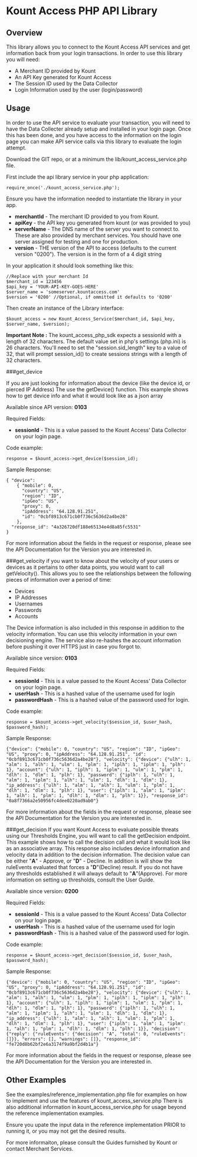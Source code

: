 # Kount Access PHP API Library

## Overview

This library allows you to connect to the Kount Access API services and get information back from your login transactions. In order to use this library you will need:

*  A Merchant ID provided by Kount
*  An API Key generated for Kount Access
*  The Session ID used by the Data Collector
*  Login Information used by the user (login/password)

Usage
-----
In order to use the API service to evaluate your transaction, you will need to
have the Data Collecter already setup and installed in your login page.  Once
this has been done, and you have access to the information on the login page
you can make API service calls via this library to evaluate the login attempt.

Download the GIT repo, or at a minimum the lib/kount_access_service.php file.


First include the api library service in your php  application:

    require_once('./kount_access_service.php');

Ensure you have the information needed to instantiate the library in your app.

*  **merchantId** - The merchant ID provided to you from Kount.
*  **apiKey** - the API key you generated from kount (or was provided to you)
*  **serverName** - The DNS name of the server you want to connect to. These are
     also provided by merchant services.  You should have one server assigned
     for testing and one for production.
*  **version** - THE version of the API to access (defaults to the current
     version "0200").  The version is in the form of a 4 digit string

In your application it should look something like this:

    //Replace with your merchant Id
    $merchant_id = 123456
    $api_key = 'YOUR-API-KEY-GOES-HERE'
    $server_name = 'someserver.kountaccess.com'
    $version = '0200' //Optional, if ommitted it defaults to '0200'

Then create an instance of the Library interface:

    $kount_access = new Kount_Access_Service($merchant_id, $api_key, $server_name, $version);
    
**Important Note :** The kount_access_php_sdk expects a sessionId with a length of 32 characters.
 The default value set in php's settings (php.ini) is 26 characters. You'll need to set the "session.sid_length" key to a value of 32,
 that will prompt session_id() to create sessions strings with a length of 32 characters.   
    
    

###get_device

If you are just looking for information about the device (like the
device id, or pierced IP Address) The use the getDevice() function.
This example shows how to get device info and what it would look like as
a json array

Available since API version: **0103**

Required Fields:

*  **sessionId** - This is a value passed to the Kount Access' Data Collector on your
     login page.

Code example:

    response = $kount_access->get_device($session_id);

Sample Response:

    { "device":
        { "mobile": 0,
          "country": "US",
          "region": "ID",
          "ipGeo": "US",
          "proxy": 0,
          "ipAddress": "64.128.91.251",
          "id": "0cbf8913c671cb0f736c5636d2a4be28"
        },
      "response_id": "4a326720df188e65134e4d8a85fc5531"
    }

For more information about the fields in the request or response, please see
the API Documentation for the Version you are interested in.

###get_velocity
if you want to know about the velocity of your users or devices as it pertains
to other data points, you would want to call getVelocity().  This allows you to
see the relationships between the following pieces of information over a period
of time:

*  Devices
*  IP Addresses
*  Usernames
*  Passwords
*  Accounts

The Device information is also included in this response in addition to the
velocity information.  You can use this velocity information in your own
decisioning engine. The service also re-hashes the account information before
pushing it over HTTPS just in case you forgot to.

Available since version: **0103**

Required Fields:

*  **sessionId** - This is a value passed to the Kount Access' Data Collector on your
     login page.
*  **userHash** - This is a hashed value of the username used for login
*  **passwordHash** - This is a hashed value of the password used for login.

Code example:

    response = $kount_access->get_velocity($session_id, $user_hash, $password_hash);

Sample Response:

    {"device": {"mobile": 0, "country": "US", "region": "ID", "ipGeo": "US", "proxy": 0, "ipAddress": "64.128.91.251", "id": "0cbf8913c671cb0f736c5636d2a4be28"}, "velocity": {"device": {"ulh": 1, "alm": 1, "alh": 1, "ulm": 1, "plm": 1, "iplh": 1, "iplm": 1, "plh": 1}, "account": {"ulh": 1, "iplh": 1, "iplm": 1, "ulm": 1, "plm": 1, "dlh": 1, "dlm": 1, "plh": 1}, "password": {"iplh": 1, "ulh": 1, "alm": 1, "iplm": 1, "alh": 1, "ulm": 1, "dlh": 1, "dlm": 1}, "ip_address": {"ulh": 1, "alm": 1, "alh": 1, "ulm": 1, "plm": 1, "dlh": 1, "dlm": 1, "plh": 1}, "user": {"iplh": 1, "alm": 1, "iplm": 1, "alh": 1, "plm": 1, "dlh": 1, "dlm": 1, "plh": 1}}, "response_id": "0a8f7366a2e50956fc4dee0220ad9ab0"}

For more information about the fields in the request or response, please see
the API Documentation for the Version you are interested in.

###get_decision
If you want Kount Access to evaluate possible threats using our
Thresholds Engine, you will want to call the getDecision endpoint.
This example shows how to call the decision call and what it would look
like as an associative array. This response also includes device information
and velocity data in addition to the decision information.  The decision
value can be either "**A**" - Approve, or "**D**" - Decline.  In addition is will
show the ruleEvents evaluated that forces a "**D**"(Decline) result.  If you
do not have any thresholds established it will always default to
"**A**"(Approve). For more information on setting up thresholds, consult the
 User Guide.

Available since version: **0200**

Required Fields:

*  **sessionId** - This is a value passed to the Kount Access' Data Collector on your
     login page.
*  **userHash** - This is a hashed value of the username used for login
*  **passwordHash** - This is a hashed value of the password used for login.

Code example:

    response = $kount_access->get_decision($session_id, $user_hash, $password_hash);

Sample Response:

    {"device": {"mobile": 0, "country": "US", "region": "ID", "ipGeo": "US", "proxy": 0, "ipAddress": "64.128.91.251", "id": "0cbf8913c671cb0f736c5636d2a4be28"}, "velocity": {"device": {"ulh": 1, "alm": 1, "alh": 1, "ulm": 1, "plm": 1, "iplh": 1, "iplm": 1, "plh": 1}, "account": {"ulh": 1, "iplh": 1, "iplm": 1, "ulm": 1, "plm": 1, "dlh": 1, "dlm": 1, "plh": 1}, "password": {"iplh": 1, "ulh": 1, "alm": 1, "iplm": 1, "alh": 1, "ulm": 1, "dlh": 1, "dlm": 1}, "ip_address": {"ulh": 1, "alm": 1, "alh": 1, "ulm": 1, "plm": 1, "dlh": 1, "dlm": 1, "plh": 1}, "user": {"iplh": 1, "alm": 1, "iplm": 1, "alh": 1, "plm": 1, "dlh": 1, "dlm": 1, "plh": 1}}, "decision": {"reply": {"ruleEvents": {"decision": "A", "total": 0, "ruleEvents": []}}, "errors": [], "warnings": []}, "response_id": "fe720d8b62bf2e6a3174f9a9bf2d4b1a"}

For more information about the fields in the request or response, please see
the API Documentation for the Version you are interested in.

## Other Examples

See the examples/reference_implementation.php file for examples on how to implement and use the features of kount_access_service.php
There is also additional information in kount_access_service.php for usage beyond the reference implementation examples.

Ensure you upate the input data in the reference implementation PRIOR to running it, or you may not get the desired results.

For more informaiton, please consult the Guides furnished by Kount or contact Merchant Services.

